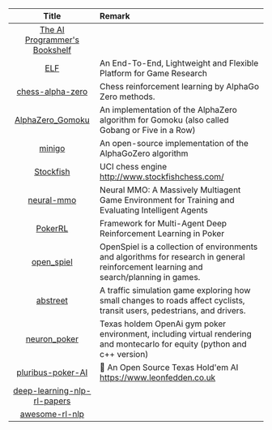 | Title | Remark |
| :----: | :---- |
| [The AI Programmer's Bookshelf](http://alumni.media.mit.edu/~jorkin/aibooks.html)|
|[ELF](https://github.com/facebookresearch/ELF)|An End-To-End, Lightweight and Flexible Platform for Game Research|
|[chess-alpha-zero](https://github.com/Zeta36/chess-alpha-zero)|Chess reinforcement learning by AlphaGo Zero methods.|
|[AlphaZero_Gomoku](https://github.com/junxiaosong/AlphaZero_Gomoku)|An implementation of the AlphaZero algorithm for Gomoku (also called Gobang or Five in a Row)|
|[minigo](https://github.com/tensorflow/minigo)|An open-source implementation of the AlphaGoZero algorithm|
|[Stockfish](https://github.com/official-stockfish/Stockfish)|UCI chess engine http://www.stockfishchess.com/|
|[neural-mmo](https://github.com/openai/neural-mmo)|Neural MMO: A Massively Multiagent Game Environment for Training and Evaluating Intelligent Agents|
|[PokerRL](https://github.com/EricSteinberger/PokerRL)|Framework for Multi-Agent Deep Reinforcement Learning in Poker|
|[open_spiel](https://github.com/deepmind/open_spiel)|OpenSpiel is a collection of environments and algorithms for research in general reinforcement learning and search/planning in games.|
|[abstreet](https://github.com/dabreegster/abstreet)|A traffic simulation game exploring how small changes to roads affect cyclists, transit users, pedestrians, and drivers.|
|[neuron_poker](https://github.com/dickreuter/neuron_poker)|Texas holdem OpenAi gym poker environment, including virtual rendering and montecarlo for equity (python and c++ version)|
|[pluribus-poker-AI](https://github.com/fedden/pluribus-poker-AI)|🤖 An Open Source Texas Hold'em AI https://www.leonfedden.co.uk|
|[deep-learning-nlp-rl-papers](https://github.com/madrugado/deep-learning-nlp-rl-papers)|
|[awesome-rl-nlp](https://github.com/adityathakker/awesome-rl-nlp)|








